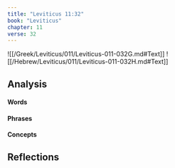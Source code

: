 ```yaml
---
title: "Leviticus 11:32"
book: "Leviticus"
chapter: 11
verse: 32
---
```

![[/Greek/Leviticus/011/Leviticus-011-032G.md#Text]]
![[/Hebrew/Leviticus/011/Leviticus-011-032H.md#Text]]

## Analysis

#### Words

#### Phrases

#### Concepts

## Reflections
